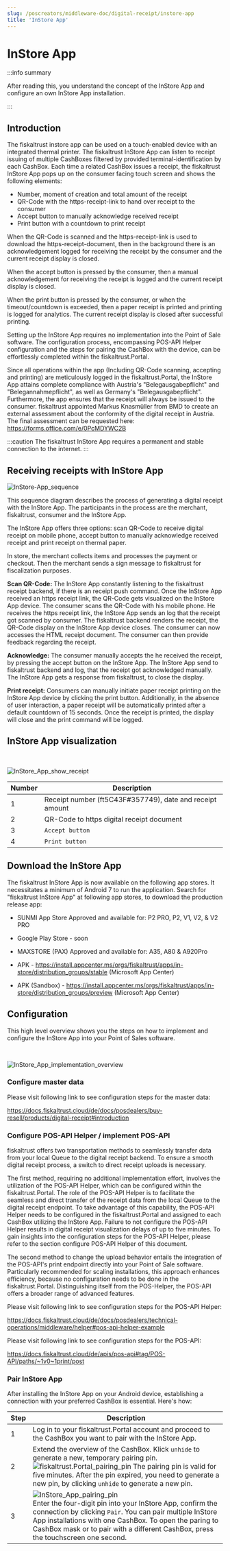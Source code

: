 ```yaml
---
slug: /poscreators/middleware-doc/digital-receipt/instore-app
title: 'InStore App'
---
```


# InStore App

:::info summary

After reading this, you understand the concept of the InStore App and configure an own InStore App installation.

:::

## Introduction

The fiskaltrust instore app can be used on a touch-enabled device with an integrated thermal printer. The fiskaltrust InStore App can listen to receipt issuing of multiple CashBoxes filtered by provided terminal-identification by each CashBox. Each time a related CashBox issues a receipt, the fiskaltrust InStore App pops up on the consumer facing touch screen and shows the following elements: 

* Number, moment of creation and total amount of the receipt 
* QR-Code with the https-receipt-link to hand over receipt to the consumer 
* Accept button to manually acknowledge received receipt 
* Print button with a countdown to print receipt

When the QR-Code is scanned and the https-receipt-link is used to download the https-receipt-document, then in the background there is an acknowledgement logged for receiving the receipt by the consumer and the current receipt display is closed. 

When the accept button is pressed by the consumer, then a manual acknowledgement for receiving the receipt is logged and the current receipt display is closed. 

When the print button is pressed by the consumer, or when the timeout/countdown is exceeded, then a paper receipt is printed and printing is logged for analytics. The current receipt display is closed after successful printing.

Setting up the InStore App requires no implementation into the Point of Sale software. The configuration process, encompassing POS-API Helper configuration and the steps for pairing the CashBox with the device, can be effortlessly completed within the fiskaltrust.Portal.

Since all operations within the app (Including QR-Code scanning, accepting and printing) are meticulously logged in the fiskaltrust.Portal, the InStore App attains complete compliance with Austria's "Belegausgabepflicht" and "Belegannahmepflicht", as well as Germany's "Belegausgabepflicht". Furthermore, the app ensures that the receipt will always be issued to the consumer. fiskaltrust appointed Markus Knasmüller from BMD to create an external assessment about the conformity of the digital receipt in Austria. The final assessment can be requested here: https://forms.office.com/e/0PcMDYWC2B  

:::caution
The fiskaltrust InStore App requires a permanent and stable connection to the internet.
:::

## Receiving receipts with InStore App

![InStore-App_sequence](/doc/digital-receipt/General/images/sequenze_diagramm_instore_app.png)

This sequence diagram describes the process of generating a digital receipt with the InStore App. The participants in the process are the merchant, fiskaltrust, consumer and the InStore App. 

The InStore App offers three options: scan QR-Code to receive digital receipt on mobile phone, accept button to manually acknowledge received receipt and print receipt on thermal paper.

In store, the merchant collects items and processes the payment or checkout. Then the merchant sends a sign message to fiskaltrust for fiscalization purposes. 

**Scan QR-Code:** The InStore App constantly listening to the fiskaltrust receipt backend, if there is an receipt push command. Once the InStore App received an https receipt link, the QR-Code gets visualized on the InStore App device. The consumer scans the QR-Code with his mobile phone. He receives the https receipt link, the InStore App sends an log that the receipt got scanned by consumer. The fiskaltrust backend renders the receipt, the QR-Code display on the InStore App device closes. The consumer can now accesses the HTML receipt document. The consumer can then provide feedback regarding the receipt. 

**Acknowledge:** The consumer manually accepts the he received the receipt, by pressing the accept button on the InStore App. The InStore App send to fiskaltrust backend and log, that the receipt got acknowledged manually. The InStore App gets a response from fiskaltrust, to close the display. 

**Print receipt:** Consumers can manually initiate paper receipt printing on the InStore App device by clicking the print button. Additionally, in the absence of user interaction, a paper receipt will be automatically printed after a default countdown of 15 seconds. Once the receipt is printed, the display will close and the print command will be logged.

## InStore App visualization
<br/>

![InStore_App_show_receipt](/doc/digital-receipt/Instore-App/images/InStore_App_show_receipt.png)

| Number  | Description |
| ------------- | ------------- |
| 1  | Receipt number (ft5C43F#357749), date and receipt amount |
| 2  | QR-Code to https digital receipt document |
| 3  | `Accept button` |
| 4  | `Print button` |

## Download the InStore App 

The fiskaltrust InStore App is now available on the following app stores. It necessitates a minimum of Android 7 to run the application. 
Search for "fiskaltrust InStore App" at following app stores, to download the production release app:

* SUNMI App Store Approved and available for: P2 PRO, P2, V1, V2, & V2 PRO
* Google Play Store - soon
* MAXSTORE (PAX) Approved and available for: A35, A80 & A920Pro
* APK - https://install.appcenter.ms/orgs/fiskaltrust/apps/in-store/distribution_groups/stable (Microsoft App Center)

* APK (Sandbox) - https://install.appcenter.ms/orgs/fiskaltrust/apps/in-store/distribution_groups/preview (Microsoft App Center)

## Configuration 

This high level overview shows you the steps on how to implement and configure the InStore App into your Point of Sales software.

<br/>

![InStore_App_implementation_overview](/doc/digital-receipt/Instore-App/images/InStore_App_implementation_overview.png)

### Configure master data

Please visit following link to see configuration steps for the master data:

https://docs.fiskaltrust.cloud/de/docs/posdealers/buy-resell/products/digital-receipt#introduction

### Configure POS-API Helper / implement POS-API

fiskaltrust offers two transportation methods to seamlessly transfer data from your local Queue to the digital receipt backend. To ensure a smooth digital receipt process, a switch to direct receipt uploads is necessary.

The first method, requiring no additional implementation effort, involves the utilization of the POS-API Helper, which can be configured within the fiskaltrust.Portal. The role of the POS-API Helper is to facilitate the seamless and direct transfer of the receipt data from the local Queue to the digital receipt endpoint. To take advantage of this capability, the POS-API Helper needs to be configured in the fiskaltrust.Portal and assigned to each CashBox utilizing the InStore App. Failure to not configure the POS-API Helper results in digital receipt visualization delays of up to five minutes. To gain insights into the configuration steps for the POS-API Helper, please refer to the section configure POS-API Helper of this document.

The second method to change the upload behavior entails the integration of the POS-API's print endpoint directly into your Point of Sale software. Particularly recommended for scaling installations, this approach enhances efficiency, because no configuration needs to be done in the fiskaltrust.Portal. Distinguishing itself from the POS-Helper, the POS-API offers a broader range of advanced features.

Please visit following link to see configuration steps for the POS-API Helper:

https://docs.fiskaltrust.cloud/de/docs/posdealers/technical-operations/middleware/helper#pos-api-helper-example

Please visit following link to see configuration steps for the POS-API: 

https://docs.fiskaltrust.cloud/de/apis/pos-api#tag/POS-API/paths/~1v0~1print/post

### Pair InStore App

After installing the InStore App on your Android device, establishing a connection with your preferred CashBox is essential. Here's how:

| Step  | Description |
| ------------- | ------------- |
| 1  | Log in to your fiskaltrust.Portal account and proceed to the CashBox you want to pair with the InStore App.  |
| 2  | Extend the overview of the CashBox. Klick `unhide` to generate a new, temporary pairing pin.<br/>![fiskaltrust.Portal_pairing_pin](/doc/digital-receipt/Instore-App/images/fiskaltrust.Portal_pairing_pin.png) The pairing pin is valid for five minutes. After the pin expired, you need to generate a new pin, by clicking `unhide` to generate a new pin.   |
| 3  | ![InStore_App_pairing_pin](/doc/digital-receipt/Instore-App/images/InStore_App_pair_device.jpg) <br/> Enter the four-digit pin into your InStore App, confirm the connection by clicking `Pair`. You can pair multiple InStore App installations with one CashBox. To open the paring to CashBox mask or to pair with a different CashBox, press the touchscreen one second.   |

